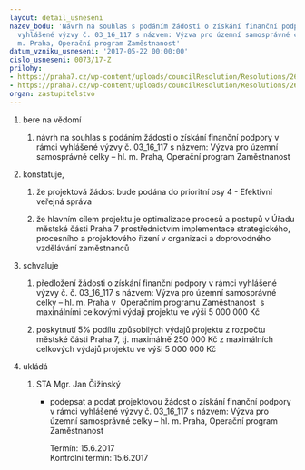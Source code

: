 ```yaml
---
layout: detail_usneseni
nazev_bodu: 'Návrh na souhlas s podáním žádosti o získání finanční podpory v rámci
  vyhlášené výzvy č. 03_16_117 s názvem: Výzva pro územní samosprávné celky – hl.
  m. Praha, Operační program Zaměstnanost'
datum_vzniku_usneseni: '2017-05-22 00:00:00'
cislo_usneseni: 0073/17-Z
prilohy:
- https://praha7.cz/wp-content/uploads/councilResolution/Resolutions/26861/export/Duvodovazprava~202626.docx
- https://praha7.cz/wp-content/uploads/councilResolution/Resolutions/26861/export/export~205926.pdf
organ: zastupitelstvo
---
```

<OL class=urzList_view id=urzList>
<LI class=urzClass1><SPAN name="1">bere na vědomí</SPAN>
<OL class=urzOlClass>
<LI class=urzClass2 style="TEXT-ALIGN: left"><SPAN>
<P>návrh na souhlas s podáním žádosti o získání finanční podpory v rámci vyhlášené výzvy č. 03_16_117 s názvem: Výzva pro územní samosprávné celky – hl. m. Praha, Operační program Zaměstnanost</P></SPAN></LI></OL></LI>
<LI class=urzClass1><SPAN name="50">konstatuje,</SPAN>
<OL class=urzOlClass>
<LI class=urzClass2 style="TEXT-ALIGN: left"><SPAN>
<P>že projektová žádost bude podána do prioritní osy 4 - Efektivní veřejná správa</P></SPAN></LI>
<LI class=urzClass2 style="TEXT-ALIGN: left"><SPAN>
<P>že hlavním cílem projektu je optimalizace procesů a postupů v Úřadu městské části Praha 7 prostřednictvím implementace strategického, procesního a projektového řízení v organizaci a doprovodného vzdělávání zaměstnanců</P></SPAN></LI></OL></LI>
<LI class=urzClass1><SPAN name="24">schvaluje</SPAN>
<OL class=urzOlClass>
<LI class=urzClass2 style="TEXT-ALIGN: left"><SPAN>
<P>předložení žádosti o získání finanční podpory v rámci vyhlášené výzvy č. č. 03_16_117 s názvem: Výzva pro územní samosprávné celky – hl. m. Praha v&nbsp; Operačním programu Zaměstnanost&nbsp; s maxinálními celkovými výdaji projektu ve výši 5 000 000 Kč</P></SPAN></LI>
<LI class=urzClass2 style="TEXT-ALIGN: left"><SPAN>
<P>poskytnutí 5% podílu způsobilých výdajů projektu z rozpočtu městské části Praha 7, tj. maximálně 250 000 Kč z maximálních celkových výdajů projektu ve výši 5 000 000 Kč</P></SPAN></LI></OL></LI>
<LI class=urzClass1 id=urzUkoly><SPAN name="1">ukládá</SPAN>
<OL class=urzOlClass>
<LI class=urzClass2><SPAN>
<P>STA Mgr. Jan Čižinský</P></SPAN>
<UL class=urzUlClass>
<LI class=urzClass3><SPAN>
<P>podepsat a podat projektovou žádost o získání finanční podpory v rámci vyhlášené výzvy č. 03_16_117 s názvem: Výzva pro územní samosprávné celky – hl. m. Praha, Operační program Zaměstnanost</P></SPAN><SPAN class=urzUkolTermin>Termín:&nbsp;15.6.2017</SPAN>
<DIV class=urzUkolTermin>Kontrolní termín:&nbsp;15.6.2017</DIV></LI></UL></LI></OL></LI></OL>